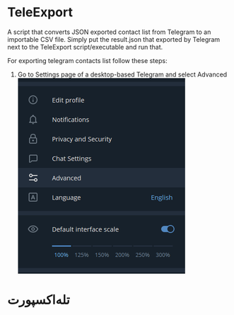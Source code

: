 # TeleExport
A script that converts JSON exported contact list from Telegram to an importable CSV file. Simply put the result.json that exported by Telegram next to the TeleExport script/executable and run that.

For exporting telegram contacts list follow these steps:
  1. Go to Settings page of a desktop-based Telegram and select Advanced
  ![alt text](https://github.com/GlassesPi/TeleExport/blob/master/1st-step.png)




# تله‌اکسپورت
